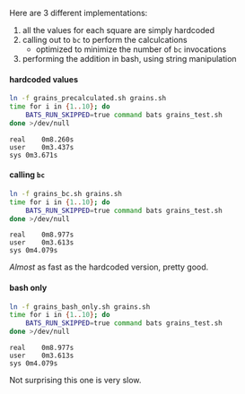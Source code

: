 Here are 3 different implementations:

1. all the values for each square are simply hardcoded
2. calling out to `bc` to perform the calculcations
    - optimized to minimize the number of `bc` invocations
3. performing the addition in bash, using string manipulation

#### hardcoded values
```bash
ln -f grains_precalculated.sh grains.sh
time for i in {1..10}; do 
    BATS_RUN_SKIPPED=true command bats grains_test.sh
done >/dev/null
```
```none
real	0m8.260s
user	0m3.437s
sys	0m3.671s
```
#### calling `bc`
```bash
ln -f grains_bc.sh grains.sh
time for i in {1..10}; do
    BATS_RUN_SKIPPED=true command bats grains_test.sh
done >/dev/null
```
```none
real	0m8.977s
user	0m3.613s
sys	0m4.079s
```
_Almost_ as fast as the hardcoded version, pretty good.
#### bash only
```bash
ln -f grains_bash_only.sh grains.sh
time for i in {1..10}; do
    BATS_RUN_SKIPPED=true command bats grains_test.sh
done >/dev/null
```
```none
real	0m8.977s
user	0m3.613s
sys	0m4.079s
```
Not surprising this one is very slow.
